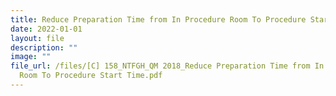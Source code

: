 ```yaml
---
title: Reduce Preparation Time from In Procedure Room To Procedure Start Time
date: 2022-01-01
layout: file
description: ""
image: ""
file_url: /files/[C] 158_NTFGH_QM 2018_Reduce Preparation Time from In Procedure
  Room To Procedure Start Time.pdf
---
```

